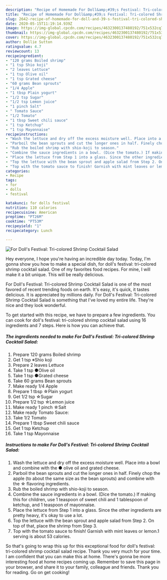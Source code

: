 ```yaml
---
description: "Recipe of Homemade For Doll&amp;#39;s Festival: Tri-colored Shrimp Cocktail Salad"
title: "Recipe of Homemade For Doll&amp;#39;s Festival: Tri-colored Shrimp Cocktail Salad"
slug: 2642-recipe-of-homemade-for-doll-and-39-s-festival-tri-colored-shrimp-cocktail-salad
date: 2020-05-15T11:19:14.939Z
image: https://img-global.cpcdn.com/recipes/4632300137480192/751x532cq70/for-dolls-festival-tri-colored-shrimp-cocktail-salad-recipe-main-photo.jpg
thumbnail: https://img-global.cpcdn.com/recipes/4632300137480192/751x532cq70/for-dolls-festival-tri-colored-shrimp-cocktail-salad-recipe-main-photo.jpg
cover: https://img-global.cpcdn.com/recipes/4632300137480192/751x532cq70/for-dolls-festival-tri-colored-shrimp-cocktail-salad-recipe-main-photo.jpg
author: Dollie Sutton
ratingvalue: 4.7
reviewcount: 13
recipeingredient:
- "120 grams Boiled shrimp"
- "1 tsp Shio koji"
- "2 leaves Lettuce"
- "1 tsp Olive oil"
- "1 tsp Grated cheese"
- "60 grams Bean sprouts"
- "1/4 Apple"
- "1 tbsp Plain yogurt"
- "1/2 tsp Sugar"
- "1/2 tsp Lemon juice"
- "1 pinch Salt"
- " Tomato Sauce"
- "1/2 Tomato"
- "1 tbsp Sweet chili sauce"
- "1 tsp Ketchup"
- "1 tsp Mayonnaise"
recipeinstructions:
- "Wash the lettuce and dry off the excess moisture well. Place into a bowl and combine with the ● olive oil and grated cheese."
- "Parboil the bean sprouts and cut the longer ones in half. Finely chop the apple (to about the same size as the bean sprouts) and combine with the ☆ flavoring ingredients."
- "Rub the boiled shrimp with shio-koji to season."
- "Combine the sauce ingredients in a bowl. (Dice the tomato.) If making this for children, use 1 teaspoon of sweet chili and 1 tablespoon of ketchup, and 1 teaspoon of mayonnaise."
- "Place the lettuce from Step 1 into a glass. Since the other ingredients are pretty heavy, it&#39;s okay to use a lot."
- "Top the lettuce with the bean sprout and apple salad from Step 2. On top of that, place the shrimp from Step 3."
- "Top with the tomato sauce to finish! Garnish with mint leaves or lemon.1 serving is about 53 calories."
categories:
- Recipe
tags:
- for
- dolls
- festival

katakunci: for dolls festival 
nutrition: 110 calories
recipecuisine: American
preptime: "PT26M"
cooktime: "PT53M"
recipeyield: "1"
recipecategory: Lunch

---
```



![For Doll&#39;s Festival: Tri-colored Shrimp Cocktail Salad](https://img-global.cpcdn.com/recipes/4632300137480192/751x532cq70/for-dolls-festival-tri-colored-shrimp-cocktail-salad-recipe-main-photo.jpg)

Hey everyone, I hope you're having an incredible day today. Today, I'm gonna show you how to make a special dish, for doll&#39;s festival: tri-colored shrimp cocktail salad. One of my favorites food recipes. For mine, I will make it a bit unique. This will be really delicious.

For Doll&#39;s Festival: Tri-colored Shrimp Cocktail Salad is one of the most favored of recent trending foods on earth. It's easy, it's quick, it tastes delicious. It is appreciated by millions daily. For Doll&#39;s Festival: Tri-colored Shrimp Cocktail Salad is something that I've loved my entire life. They're nice and they look wonderful.




To get started with this recipe, we have to prepare a few ingredients. You can cook for doll&#39;s festival: tri-colored shrimp cocktail salad using 16 ingredients and 7 steps. Here is how you can achieve that.

<!--inarticleads1-->

##### The ingredients needed to make For Doll&#39;s Festival: Tri-colored Shrimp Cocktail Salad:

1. Prepare 120 grams Boiled shrimp
1. Get 1 tsp ※Shio koji
1. Prepare 2 leaves Lettuce
1. Take 1 tsp ●Olive oil
1. Take 1 tsp ●Grated cheese
1. Take 60 grams Bean sprouts
1. Make ready 1/4 Apple
1. Prepare 1 tbsp ☆Plain yogurt
1. Get 1/2 tsp ☆Sugar
1. Prepare 1/2 tsp ☆Lemon juice
1. Make ready 1 pinch ☆Salt
1. Make ready  Tomato Sauce:
1. Take 1/2 Tomato
1. Prepare 1 tbsp Sweet chili sauce
1. Get 1 tsp Ketchup
1. Take 1 tsp Mayonnaise




<!--inarticleads2-->

##### Instructions to make For Doll&#39;s Festival: Tri-colored Shrimp Cocktail Salad:

1. Wash the lettuce and dry off the excess moisture well. Place into a bowl and combine with the ● olive oil and grated cheese.
1. Parboil the bean sprouts and cut the longer ones in half. Finely chop the apple (to about the same size as the bean sprouts) and combine with the ☆ flavoring ingredients.
1. Rub the boiled shrimp with shio-koji to season.
1. Combine the sauce ingredients in a bowl. (Dice the tomato.) If making this for children, use 1 teaspoon of sweet chili and 1 tablespoon of ketchup, and 1 teaspoon of mayonnaise.
1. Place the lettuce from Step 1 into a glass. Since the other ingredients are pretty heavy, it&#39;s okay to use a lot.
1. Top the lettuce with the bean sprout and apple salad from Step 2. On top of that, place the shrimp from Step 3.
1. Top with the tomato sauce to finish! Garnish with mint leaves or lemon.1 serving is about 53 calories.




So that's going to wrap this up for this exceptional food for doll&#39;s festival: tri-colored shrimp cocktail salad recipe. Thank you very much for your time. I am confident that you can make this at home. There's gonna be more interesting food at home recipes coming up. Remember to save this page in your browser, and share it to your family, colleague and friends. Thank you for reading. Go on get cooking!

